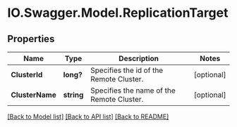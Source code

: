 # IO.Swagger.Model.ReplicationTarget
## Properties

Name | Type | Description | Notes
------------ | ------------- | ------------- | -------------
**ClusterId** | **long?** | Specifies the id of the Remote Cluster. | [optional] 
**ClusterName** | **string** | Specifies the name of the Remote Cluster. | [optional] 

[[Back to Model list]](../README.md#documentation-for-models) [[Back to API list]](../README.md#documentation-for-api-endpoints) [[Back to README]](../README.md)

